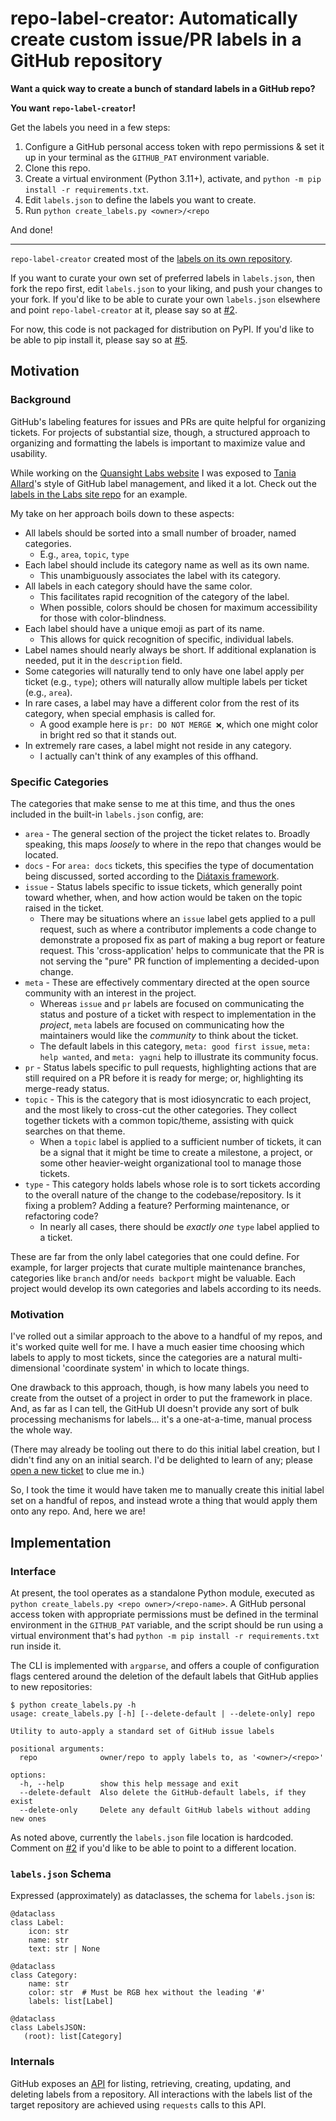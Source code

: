 # repo-label-creator: Automatically create custom issue/PR labels in a GitHub repository

**Want a quick way to create a bunch of standard labels in a GitHub repo?**

**You want `repo-label-creator`!**

Get the labels you need in a few steps:

1. Configure a GitHub personal access token with repo permissions & set it up in
   your terminal as the `GITHUB_PAT` environment variable.
2. Clone this repo.
3. Create a virtual environment (Python 3.11+), activate, and
   `python -m pip install -r requirements.txt`.
4. Edit `labels.json` to define the labels you want to create.
5. Run `python create_labels.py <owner>/<repo`

And done!

---

`repo-label-creator` created most of the [labels on its own repository][own labels].

If you want to curate your own set of preferred labels in `labels.json`, then
fork the repo first, edit `labels.json` to your liking, and push your changes to
your fork. If you'd like to be able to curate your own `labels.json` elsewhere
and point `repo-label-creator` at it, please say so at [#2].

For now, this code is not packaged for distribution on PyPI. If you'd like to be
able to pip install it, please say so at [#5].


## Motivation

### Background

GitHub's labeling features for issues and PRs are quite helpful for organizing
tickets. For projects of substantial size, though, a structured approach to
organizing and formatting the labels is important to maximize value and
usability.

While working on the [Quansight Labs website][labs site] I was exposed to
[Tania Allard]'s style of GitHub label management, and liked it a lot. Check out
the [labels in the Labs site repo][labs site labels] for an example.

My take on her approach boils down to these aspects:

- All labels should be sorted into a small number of broader, named categories.
  - E.g., `area`, `topic`, `type`
- Each label should include its category name as well as its own name.
  - This unambiguously associates the label with its category.
- All labels in each category should have the same color.
  - This facilitates rapid recognition of the category of the label.
  - When possible, colors should be chosen for maximum accessibility for those
    with color-blindness.
- Each label should have a unique emoji as part of its name.
  - This allows for quick recognition of specific, individual labels.
- Label names should nearly always be short. If additional explanation is
  needed, put it in the `description` field.
- Some categories will naturally tend to only have one label apply per ticket
  (e.g., `type`); others will naturally allow multiple labels per ticket (e.g.,
  `area`).
- In rare cases, a label may have a different color from the rest of its
  category, when special emphasis is called for.
  - A good example here is `pr: DO NOT MERGE ❌`, which one might color in bright
    red so that it stands out.
- In extremely rare cases, a label might not reside in any category.
  - I actually can't think of any examples of this offhand.

### Specific Categories

The categories that make sense to me at this time, and thus the ones included in
the built-in `labels.json` config, are:

- `area` - The general section of the project the ticket relates to. Broadly
  speaking, this maps _loosely_ to where in the repo that changes would be
  located.
- `docs` - For `area: docs` tickets, this specifies the type of documentation
  being discussed, sorted according to the [Diátaxis framework][diataxis].
- `issue` - Status labels specific to issue tickets, which generally point
  toward whether, when, and how action would be taken on the topic raised in the
  ticket.
  - There may be situations where an `issue` label gets applied to a pull
    request, such as where a contributor implements a code change to demonstrate
    a proposed fix as part of making a bug report or feature request. This
    'cross-application' helps to communicate that the PR is not serving the
    "pure" PR function of implementing a decided-upon change.
- `meta` - These are effectively commentary directed at the open source
  community with an interest in the project.
  - Whereas `issue` and `pr` labels are focused on communicating the status and
    posture of a ticket with respect to implementation in the _project_, `meta`
    labels are focused on communicating how the maintainers would like the
    _community_ to think about the ticket.
  - The default labels in this category, `meta: good first issue`,
    `meta: help wanted`, and `meta: yagni` help to illustrate its community
    focus.
- `pr` - Status labels specific to pull requests, highlighting actions that are
  still required on a PR before it is ready for merge; or, highlighting its
  merge-ready status.
- `topic` - This is the category that is most idiosyncratic to each project, and
  the most likely to cross-cut the other categories. They collect together
  tickets with a common topic/theme, assisting with quick searches on that
  theme.
  - When a `topic` label is applied to a sufficient number of tickets, it can be
    a signal that it might be time to create a milestone, a project, or some
    other heavier-weight organizational tool to manage those tickets.
- `type` - This category holds labels whose role is to sort tickets according to
  the overall nature of the change to the codebase/repository. Is it fixing a
  problem? Adding a feature? Performing maintenance, or refactoring code?
  - In nearly all cases, there should be _exactly one_ `type` label applied to a
    ticket.


These are far from the only label categories that one could define. For example,
for larger projects that curate multiple maintenance branches, categories like
`branch` and/or `needs backport` might be valuable. Each project would develop
its own categories and labels according to its needs.

### Motivation

I've rolled out a similar approach to the above to a handful of my repos,
and it's worked quite well for me. I have a much easier time choosing which
labels to apply to most tickets, since the categories are a natural
multi-dimensional 'coordinate system' in which to locate things.

One drawback to this approach, though, is how many labels you need to create
from the outset of a project in order to put the framework in place. And, as far
as I can tell, the GitHub UI doesn't provide any sort of bulk processing
mechanisms for labels... it's a one-at-a-time, manual process the whole way.

(There may already be tooling out there to do this initial label creation, but I
didn't find any on an initial search. I'd be delighted to learn of any; please
[open a new ticket] to clue me in.)

So, I took the time it would have taken me to manually create this initial label
set on a handful of repos, and instead wrote a thing that would apply them onto
any repo. And, here we are!


## Implementation

### Interface

At present, the tool operates as a standalone Python module, executed as
`python create_labels.py <repo owner>/<repo-name>`. A GitHub personal access
token with appropriate permissions must be defined in the terminal environment
in the `GITHUB_PAT` variable, and the script should be run using a virtual
environment that's had `python -m pip install -r requirements.txt` run inside
it.

The CLI is implemented with `argparse`, and offers a couple of configuration
flags centered around the deletion of the default labels that GitHub applies to
new repositories:

```
$ python create_labels.py -h
usage: create_labels.py [-h] [--delete-default | --delete-only] repo

Utility to auto-apply a standard set of GitHub issue labels

positional arguments:
  repo              owner/repo to apply labels to, as '<owner>/<repo>'

options:
  -h, --help        show this help message and exit
  --delete-default  Also delete the GitHub-default labels, if they exist
  --delete-only     Delete any default GitHub labels without adding new ones
```

As noted above, currently the `labels.json` file location is hardcoded. Comment
on [#2] if you'd like to be able to point to a different location.

### `labels.json` Schema

Expressed (approximately) as dataclasses, the schema for `labels.json` is:

```
@dataclass
class Label:
    icon: str
    name: str
    text: str | None

@dataclass
class Category:
    name: str
    color: str  # Must be RGB hex without the leading '#'
    labels: list[Label]

@dataclass
class LabelsJSON:
   (root): list[Category]
```

### Internals

GitHub exposes an [API] for listing, retrieving, creating, updating, and
deleting labels from a repository. All interactions with the labels list of the
target repository are achieved using `requests` calls to this API.


[#2]: https://github.com/bskinn/repo-label-creator/issues/2
[#5]: https://github.com/bskinn/repo-label-creator/issues/5
[api]: https://docs.github.com/en/rest/issues/labels?apiVersion=2022-11-28#list-labels-for-a-repository
[diataxis]: https://diataxis.fr
[labs site]: https://labs.quansight.org
[labs site repo]: https://github.com/Quansight/Quansight-website
[labs site labels]: https://github.com/Quansight/Quansight-website/labels
[open a new ticket]: https://github.com/bskinn/repo-label-creator/issues/new
[own labels]: https://github.com/bskinn/repo-label-creator/labels
[Tania Allard]: https://github.com/trallard